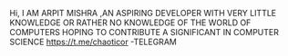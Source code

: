 Hi, I AM ARPIT MISHRA ,AN ASPIRING DEVELOPER WITH VERY LITTLE KNOWLEDGE OR RATHER NO KNOWLEDGE OF THE WORLD OF COMPUTERS HOPING TO CONTRIBUTE A SIGNIFICANT IN COMPUTER SCIENCE
https://t.me/chaoticor -TELEGRAM
